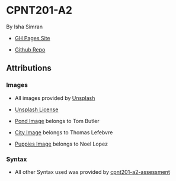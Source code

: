# CPNT201-A2
By Isha Simran

- [GH Pages Site]()

- [Github Repo]()

## Attributions

### Images

- All images provided by [Unsplash](https://unsplash.com/)

- [Unsplash License](https://unsplash.com/license)

- [Pond Image](https://unsplash.com/photos/YOQDokJipFg) belongs to Tom Butler

- [City Image](https://unsplash.com/photos/XAx6en-mZpM) belongs to Thomas Lefebvre

- [Puppies Image](https://unsplash.com/photos/BjelfpszQDw) belongs to Noel Lopez

### Syntax

- All other Syntax used was provided by [cpnt201-a2-assessment](https://github.com/sait-wbdv/assessments/tree/master/cpnt201/assignment-2)